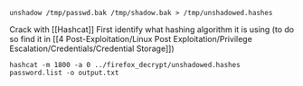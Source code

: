 
```
unshadow /tmp/passwd.bak /tmp/shadow.bak > /tmp/unshadowed.hashes
```

Crack with [[Hashcat]]
First identify what hashing algorithm it is using (to do so find it in [[4 Post-Exploitation/Linux Post Exploitation/Privilege Escalation/Credentials/Credential Storage]])

```
hashcat -m 1800 -a 0 ../firefox_decrypt/unshadowed.hashes password.list -o output.txt
```

